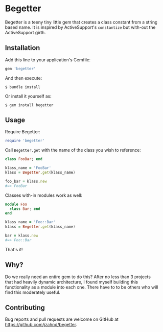 # Begetter

Begetter is a teeny tiny little gem that creates a class constant from a string based name. It is inspired by ActiveSupport's `constantize` but with-out the ActiveSupport girth.

## Installation

Add this line to your application's Gemfile:

```ruby
gem 'begetter'
```

And then execute:

    $ bundle install

Or install it yourself as:

    $ gem install begetter

## Usage
Require Begetter:
```ruby
require 'begetter'
```

Call `Begetter.get` with the name of the class you wish to reference:
```ruby
class FooBar; end

klass_name = 'FooBar'
klass = Begetter.get(klass_name)

foo_bar = klass.new
#=> FooBar
```

Classes with-in modules work as well:
```ruby
module Foo
  class Bar; end
end

klass_name = 'Foo::Bar'
klass = Begetter.get(klass_name)

bar = klass.new
#=> Foo::Bar
```

That's it!

## Why?

Do we really need an entire gem to do this? After no less than 3 projects that had heavily dynamic architecture, I found myself building this functionality as a module into each one. There have to to be others who will find this moderately useful.

## Contributing

Bug reports and pull requests are welcome on GitHub at https://github.com/jzahnd/begetter.

